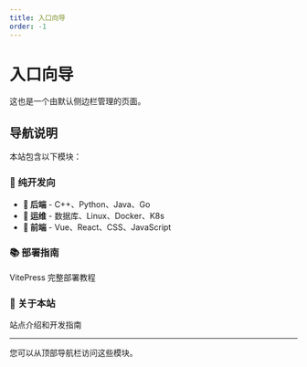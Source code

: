 ```yaml
---
title: 入口向导
order: -1
---
```


# 入口向导

这也是一个由默认侧边栏管理的页面。

## 导航说明

本站包含以下模块：

### 🔧 纯开发向
- **💾 后端** - C++、Python、Java、Go
- **🚀 运维** - 数据库、Linux、Docker、K8s
- **🎨 前端** - Vue、React、CSS、JavaScript

### 📚 部署指南
VitePress 完整部署教程

### 📖 关于本站
站点介绍和开发指南

---

您可以从顶部导航栏访问这些模块。

